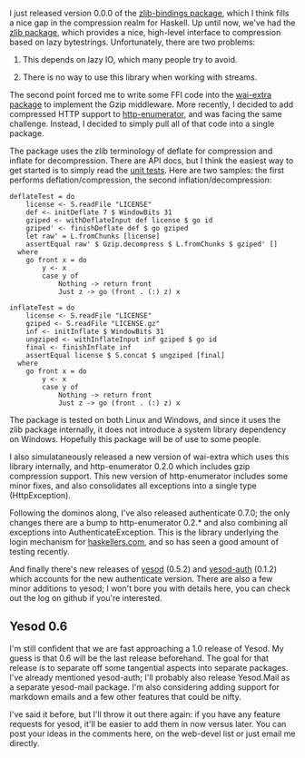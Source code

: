 I just released version 0.0.0 of the [zlib-bindings package](http://hackage.haskell.org/package/zlib-bindings), which I think fills a nice gap in the compression realm for Haskell. Up until now, we've had the [zlib package](http://hackage.haskell.org/package/zlib), which provides a nice, high-level interface to compression based on lazy bytestrings. Unfortunately, there are two problems:

1) This depends on lazy IO, which many people try to avoid.

2) There is no way to use this library when working with streams.

The second point forced me to write some FFI code into the [wai-extra package](http://hackage.haskell.org/package/wai-extra) to implement the Gzip middleware. More recently, I decided to add compressed HTTP support to [http-enumerator](http://hackage.haskell.org/package/http-enumerator), and was facing the same challenge. Instead, I decided to simply pull all of that code into a single package.

The package uses the zlib terminology of deflate for compression and inflate for decompression. There are API docs, but I think the easiest way to get started is to simply read the [unit tests](http://github.com/snoyberg/zlib-bindings/blob/master/test.hs). Here are two samples: the first performs deflation/compression, the second inflation/decompression:

    deflateTest = do
        license <- S.readFile "LICENSE"
        def <- initDeflate 7 $ WindowBits 31
        gziped <- withDeflateInput def license $ go id
        gziped' <- finishDeflate def $ go gziped
        let raw' = L.fromChunks [license]
        assertEqual raw' $ Gzip.decompress $ L.fromChunks $ gziped' []
      where
        go front x = do
            y <- x
            case y of
                Nothing -> return front
                Just z -> go (front . (:) z) x

    inflateTest = do
        license <- S.readFile "LICENSE"
        gziped <- S.readFile "LICENSE.gz"
        inf <- initInflate $ WindowBits 31
        ungziped <- withInflateInput inf gziped $ go id
        final <- finishInflate inf
        assertEqual license $ S.concat $ ungziped [final]
      where
        go front x = do
            y <- x
            case y of
                Nothing -> return front
                Just z -> go (front . (:) z) x

The package is tested on both Linux and Windows, and since it uses the zlib package internally, it does not introduce a system library dependency on Windows. Hopefully this package will be of use to some people.

I also simulataneously released a new version of wai-extra which uses this library internally, and http-enumerator 0.2.0 which includes gzip compression support. This new version of http-enumerator includes some minor fixes, and also consolidates all exceptions into a single type (HttpException).

Following the dominos along, I've also released authenticate 0.7.0; the only changes there are a bump to http-enumerator 0.2.* and also combining all exceptions into AuthenticateException. This is the library underlying the login mechanism for [haskellers.com](http://www.haskellers.com/), and so has seen a good amount of testing recently.

And finally there's new releases of [yesod](http://hackage.haskell.org/package/yesod) (0.5.2) and [yesod-auth](http://hackage.haskell.org/package/yesod-auth) (0.1.2) which accounts for the new authenticate version. There are also a few minor additions to yesod; I won't bore you with details here, you can check out the log on github if you're interested.

## Yesod 0.6

I'm still confident that we are fast approaching a 1.0 release of Yesod. My guess is that 0.6 will be the last release beforehand. The goal for that release is to separate off some tangential aspects into separate packages. I've already mentioned yesod-auth; I'll probably also release Yesod.Mail as a separate yesod-mail package. I'm also considering adding support for markdown emails and a few other features that could be nifty.

I've said it before, but I'll throw it out there again: if you have any feature requests for yesod, it'll be easier to add them in now versus later. You can post your ideas in the comments here, on the web-devel list or just email me directly.
